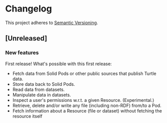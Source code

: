 # Changelog

This project adheres to [Semantic Versioning](http://semver.org/spec/v2.0.0.html).

## [Unreleased]

### New features

First release! What's possible with this first release:

- Fetch data from Solid Pods or other public sources that publish Turtle data.
- Store data back to Solid Pods.
- Read data from datasets.
- Manipulate data in datasets.
- Inspect a user's permissions w.r.t. a given Resource. (Experimental.)
- Retrieve, delete and/or write any file (including non-RDF) from/to a Pod.
- Fetch information about a Resource (file or dataset) without fetching the resource itself
